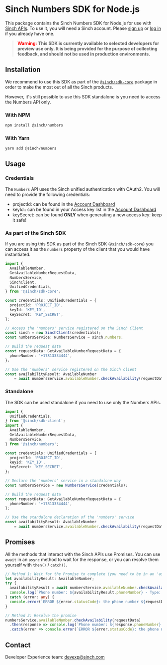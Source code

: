 # Sinch Numbers SDK for Node.js

This package contains the Sinch Numbers SDK for Node.js for use with [Sinch APIs](https://developers.sinch.com/). To use it, you will need a Sinch account. Please [sign up](https://dashboard.sinch.com/signup) or [log in](https://dashboard.sinch.com/login) if you already have one.

> <span style="color:red; font-weight:bold">Warning:</span>
> **This SDK is currently available to selected developers for preview use only. It is being provided for the purpose of collecting feedback, and should not be used in production environments.**

## Installation

We recommend to use this SDK as part of the [`@sinch/sdk-core`](../../packages/sdk-core) package in order to make the most out of all the Sinch products.

However, it's still possible to use this SDK standalone is you need to access the Numbers API only.

### With NPM

```bash
npm install @sinch/numbers
```

### With Yarn

```bash
yarn add @sinch/numbers
```

## Usage

### Credentials

The `Numbers` API uses the Sinch unified authentication with OAuth2. You will need to provide the following credentials:
 - projectId: can be found in the [Account Dashboard](https://dashboard.sinch.com/settings/access-keys)
 - keyId:: can be found in your Access key list in the [Account Dashboard](https://dashboard.sinch.com/settings/access-keys)
 - keySecret: can be found **ONLY** when generating a new access key: keep it safe!

### As part of the Sinch SDK

If you are using this SDK as part of the Sinch SDK (`@sinch/sdk-core`) you can access it as the `numbers` property of the client that you would have instantiated.

```typescript
import { 
  AvailableNumber,
  GetAvailableNumberRequestData,
  NumbersService,
  SinchClient,
  UnifiedCredentials,
} from '@sinch/sdk-core';

const credentials: UnifiedCredentials = {
  projectId: 'PROJECT_ID',
  keyId: 'KEY_ID',
  keySecret: 'KEY_SECRET',
};

// Access the 'numbers' service registered on the Sinch Client
const sinch = new SinchClient(credentials);
const numbersService: NumbersService = sinch.numbers;

// Build the request data
const requestData: GetAvailableNumberRequestData = {
  phoneNumber: '+17813334444',
};

// Use the 'numbers' service registered on the Sinch client
const availabilityResult: AvailableNumber 
    = await numbersService.availableNumber.checkAvailability(requestData);
```

### Standalone

The SDK can be used standalone if you need to use only the Numbers APIs.

```typescript
import {
  UnifiedCredentials,
} from '@sinch/sdk-client';
import { 
  AvailableNumber,
  GetAvailableNumberRequestData,
  NumbersService,
} from '@sinch/numbers';

const credentials: UnifiedCredentials = {
  projectId: 'PROJECT_ID',
  keyId: 'KEY_ID',
  keySecret: 'KEY_SECRET',
};

// Declare the 'numbers' service in a standalone way
const numbersService = new NumbersService(credentials);

// Build the request data
const requestData: GetAvailableNumberRequestData = {
  phoneNumber: '+17813334444',
};

// Use the standalone declaration of the 'numbers' service
const availabilityResult: AvailableNumber 
    = await numbersService.availableNumber.checkAvailability(requestData);
```

## Promises

All the methods that interact with the Sinch APIs use Promises. You can use `await` in an `async` method to wait for the response, or you can resolve them yourself with `then()` / `catch()`.

```typescript
// Method 1: Wait for the Promise to complete (you need to be in an 'async' method)
let availabilityResult: AvailableNumber;
try {
  availabilityResult = await numbersService.availableNumber.checkAvailability(requestData);
  console.log(`Phone number: ${availabilityResult.phoneNumber} - Type: ${availabilityResult.type}`);
} catch (error: any) {
  console.error(`ERROR ${error.statusCode}: the phone number ${requestData.phoneNumber} is not available`);
}

// Method 2: Resolve the promise
numbersService.availableNumber.checkAvailability(requestData)
  .then(response => console.log(`Phone number: ${response.phoneNumber} - Type: ${response.type}`))
  .catch(error => console.error(`ERROR ${error.statusCode}: the phone number ${requestData.phoneNumber} is not available`));
```

## Contact
Developer Experience team: [devexp@sinch.com](mailto:devexp@sinch.com)
